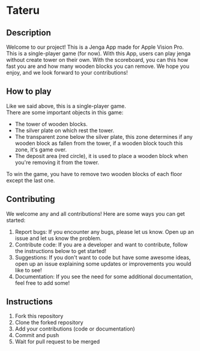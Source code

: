 # Tateru

## Description
Welcome to our project! This is a Jenga App made for Apple Vision Pro. This is a single-player game (for now). With this App, users can play jenga without create tower on their own. With the scoreboard, you can this how fast you are and how many wooden blocks you can remove. We hope you enjoy, and we look forward to your contributions!

## How to play
Like we said above, this is a single-player game.  
There are some important objects in this game:
* The tower of wooden blocks.
* The silver plate on which rest the tower.
* The transparent zone below the silver plate, this zone determines if any wooden block as fallen from the tower, if a wooden block touch this zone, it's game over.
* The deposit area (red circle), it is used to place a wooden block when you're removing it from the tower.  

To win the game, you have to remove two wooden blocks of each floor except the last one.

## Contributing
We welcome any and all contributions! Here are some ways you can get started:
1. Report bugs: If you encounter any bugs, please let us know. Open up an issue and let us know the problem.
2. Contribute code: If you are a developer and want to contribute, follow the instructions below to get started!
3. Suggestions: If you don't want to code but have some awesome ideas, open up an issue explaining some updates or improvements you would like to see!
4. Documentation: If you see the need for some additional documentation, feel free to add some!

## Instructions
1. Fork this repository
2. Clone the forked repository
3. Add your contributions (code or documentation)
4. Commit and push
5. Wait for pull request to be merged
